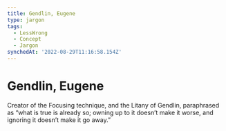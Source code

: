 ```yaml
---
title: Gendlin, Eugene
type: jargon
tags:
  - LessWrong
  - Concept
  - Jargon
synchedAt: '2022-08-29T11:16:58.154Z'
---
```


# Gendlin, Eugene

Creator of the Focusing technique, and the Litany of Gendlin, paraphrased as “what is true is already so; owning up to it doesn’t make it worse, and ignoring it doesn’t make it go away.”
 
